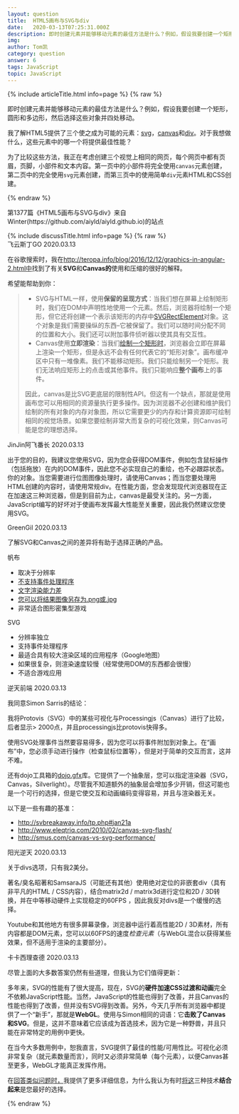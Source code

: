 ```yaml
---
layout: question
title:  HTML5画布与SVG与div
date:   2020-03-13T07:25:31.000Z
description: 即时创建元素并能够移动元素的最佳方法是什么？例如，假设我要创建一个矩形，圆形和多边形，然后选择这些对象并四处移动。我了解HTML5提供了三个使之成为可...
img: 
author: Tom凯
category: question
answer: 6
tags: JavaScript
topic: JavaScript
---
```

<div class="article-root">
  <div class="article">
    {% include articleTitle.html info=page %}
    {% raw %}
    <div class="article-content"><p><font style="vertical-align: inherit;"><font style="vertical-align: inherit;">即时创建元素并能够移动元素的最佳方法是什么？</font><font style="vertical-align: inherit;">例如，假设我要创建一个矩形，圆形和多边形，然后选择这些对象并四处移动。</font></font></p>

<p><font style="vertical-align: inherit;"><font style="vertical-align: inherit;">我了解HTML5提供了三个使之成为可能的元素：</font></font><a href="http://www.w3.org/TR/2014/REC-html5-20141028/embedded-content-0.html#svg" rel="noreferrer"><font style="vertical-align: inherit;"><font style="vertical-align: inherit;">svg</font></font></a><font style="vertical-align: inherit;"><font style="vertical-align: inherit;">，</font></font><a href="http://www.w3.org/TR/2014/REC-html5-20141028/scripting-1.html#the-canvas-element" rel="noreferrer"><font style="vertical-align: inherit;"><font style="vertical-align: inherit;">canvas</font></font></a><font style="vertical-align: inherit;"><font style="vertical-align: inherit;">和</font></font><a href="http://www.w3.org/TR/2014/REC-html5-20141028/grouping-content.html#the-div-element" rel="noreferrer"><font style="vertical-align: inherit;"><font style="vertical-align: inherit;">div</font></font></a><font style="vertical-align: inherit;"><font style="vertical-align: inherit;">。</font><font style="vertical-align: inherit;">对于我想做什么，这些元素中的哪一个将提供最佳性能？</font></font></p>

<p><font style="vertical-align: inherit;"><font style="vertical-align: inherit;">为了比较这些方法，我正在考虑创建三个视觉上相同的网页，每个网页中都有页眉，页脚，小部件和文本内容。</font><font style="vertical-align: inherit;">第一页中的小部件将完全使用</font></font><code>canvas</code><font style="vertical-align: inherit;"><font style="vertical-align: inherit;">元素</font><font style="vertical-align: inherit;">创建</font><font style="vertical-align: inherit;">，第二页中的完全使用</font></font><code>svg</code><font style="vertical-align: inherit;"><font style="vertical-align: inherit;">元素创建，而第三页中的使用简单</font></font><code>div</code><font style="vertical-align: inherit;"><font style="vertical-align: inherit;">元素HTML和CSS创建。</font></font></p></div>
    {% endraw %}
  </div>
  <p class="winter_mark">第1377篇《HTML5画布与SVG与div》来自Winter(https://github.com/aiyld/aiyld.github.io)的站点</p>
  <div class="discuss-wrapper">
    {% include discussTitle.html info=page %}
    {% raw %}
    <div class="discuss-list">
    <div class="discuss-item">
        <div class="discuss-parent">
          <div class="discuss-meta">
            <span class="discuss-user">飞云斯丁GO</span>
            <span class="discuss-time">2020.03.13</span>
          </div>
          <div class="discuss-comment"><p><font style="vertical-align: inherit;"><font style="vertical-align: inherit;">在谷歌搜索时，我</font><font style="vertical-align: inherit;">在</font><a href="http://teropa.info/blog/2016/12/12/graphics-in-angular-2.html" rel="nofollow noreferrer"><font style="vertical-align: inherit;">http://teropa.info/blog/2016/12/12/graphics-in-angular-2.html中</font></a><font style="vertical-align: inherit;">找到了有关</font></font><strong><font style="vertical-align: inherit;"><font style="vertical-align: inherit;">SVG</font></font></strong><font style="vertical-align: inherit;"><font style="vertical-align: inherit;">和</font></font><strong><font style="vertical-align: inherit;"><font style="vertical-align: inherit;">Canvas的</font></font></strong><font style="vertical-align: inherit;"><font style="vertical-align: inherit;">使用和压缩的很好的解释</font><font style="vertical-align: inherit;">。</font></font><a href="http://teropa.info/blog/2016/12/12/graphics-in-angular-2.html" rel="nofollow noreferrer"><font style="vertical-align: inherit;"></font></a></p>

<p><font style="vertical-align: inherit;"><font style="vertical-align: inherit;">希望能帮助到你：</font></font></p>

<blockquote>
  <ul>
  <li><font style="vertical-align: inherit;"><font style="vertical-align: inherit;">SVG与HTML一样，使用</font></font><strong><font style="vertical-align: inherit;"><font style="vertical-align: inherit;">保留的呈现方式</font></font></strong><font style="vertical-align: inherit;"><font style="vertical-align: inherit;">：当我们想在屏幕上绘制矩形时，我们在DOM中声明性地使用一个元素。</font><font style="vertical-align: inherit;">然后，浏览器将绘制一个矩形，但它还将创建一个</font><font style="vertical-align: inherit;">表示该矩形</font><font style="vertical-align: inherit;">的内存中</font></font><a href="https://developer.mozilla.org/en-US/docs/Web/API/SVGRectElement" rel="nofollow noreferrer"><font style="vertical-align: inherit;"><font style="vertical-align: inherit;">SVGRectElement</font></font></a><font style="vertical-align: inherit;"><font style="vertical-align: inherit;">对象。</font><font style="vertical-align: inherit;">这个对象是我们需要操纵的东西–它被保留了。</font><font style="vertical-align: inherit;">我们可以随时间分配不同的位置和大小。</font><font style="vertical-align: inherit;">我们还可以附加事件侦听器以使其具有交互性。</font></font></li>
  <li><font style="vertical-align: inherit;"><font style="vertical-align: inherit;">Canvas使用</font></font><strong><font style="vertical-align: inherit;"><font style="vertical-align: inherit;">立即渲染</font></font></strong><font style="vertical-align: inherit;"><font style="vertical-align: inherit;">：当我们</font></font><a href="https://developer.mozilla.org/en-US/docs/Web/API/Canvas_API/Tutorial/Drawing_shapes#Drawing_rectangles" rel="nofollow noreferrer"><font style="vertical-align: inherit;"><font style="vertical-align: inherit;">绘制一个矩形时</font></font></a><font style="vertical-align: inherit;"><font style="vertical-align: inherit;">，浏览器会立即在屏幕上渲染一个矩形，但是永远不会有任何代表它的“矩形对象”。</font><font style="vertical-align: inherit;">画布缓冲区中只有一堆像素。</font><font style="vertical-align: inherit;">我们不能移动矩形。</font><font style="vertical-align: inherit;">我们只能绘制另一个矩形。</font><font style="vertical-align: inherit;">我们无法响应矩形上的点击或其他事件。</font><font style="vertical-align: inherit;">我们只能响应</font></font><strong><font style="vertical-align: inherit;"><font style="vertical-align: inherit;">整个画布</font></font></strong><font style="vertical-align: inherit;"><font style="vertical-align: inherit;">上的事件</font><font style="vertical-align: inherit;">。</font></font></li>
  </ul>
  
  <p><font style="vertical-align: inherit;"><font style="vertical-align: inherit;">因此，canvas是比SVG更底层的限制性API。</font><font style="vertical-align: inherit;">但这有一个缺点，那就是使用画布您可以用相同的资源量执行更多操作。</font><font style="vertical-align: inherit;">因为浏览器不必创建和维护我们绘制的所有对象的内存对象图，所以它需要更少的内存和计算资源即可绘制相同的视觉场景。</font><font style="vertical-align: inherit;">如果您要绘制非常大而复杂的可视化效果，则Canvas可能是您的理想选择。</font></font></p>
</blockquote></div>
        </div></div><div class="discuss-item">
        <div class="discuss-parent">
          <div class="discuss-meta">
            <span class="discuss-user">JinJin阿飞番长</span>
            <span class="discuss-time">2020.03.13</span>
          </div>
          <div class="discuss-comment"><p><font style="vertical-align: inherit;"><font style="vertical-align: inherit;">出于您的目的，我建议您使用SVG，因为您会获得DOM事件，例如包含鼠标操作（包括拖放）在内的DOM事件，因此您不必实现自己的重绘，也不必跟踪状态。你的对象。</font><font style="vertical-align: inherit;">当您需要进行位图图像处理时，请使用Canvas；而当您要处理用HTML创建的内容时，请使用常规div。</font><font style="vertical-align: inherit;">在性能方面，您会发现现代浏览器现在正在加速这三种浏览器，但是到目前为止，canvas是最受关注的。</font><font style="vertical-align: inherit;">另一方面，JavaScript编写的好坏对于使画布发挥最大性能至关重要，因此我仍然建议您使用SVG。</font></font></p></div>
        </div></div><div class="discuss-item">
        <div class="discuss-parent">
          <div class="discuss-meta">
            <span class="discuss-user">GreenGil</span>
            <span class="discuss-time">2020.03.13</span>
          </div>
          <div class="discuss-comment"><p><font style="vertical-align: inherit;"><font style="vertical-align: inherit;">了解SVG和Canvas之间的差异将有助于选择正确的产品。</font></font></p>

<p><font style="vertical-align: inherit;"><font style="vertical-align: inherit;">帆布</font></font></p>

<ul>
<li><font style="vertical-align: inherit;"><font style="vertical-align: inherit;">取决于分辨率 </font></font></li>
<li><a href="https://stackoverflow.com/questions/9880279/how-do-i-add-a-simple-onclick-event-handler-to-a-canvas-element"><font style="vertical-align: inherit;"><font style="vertical-align: inherit;">不支持事件处理程序</font></font></a></li>
<li><a href="https://stackoverflow.com/questions/3697615/how-can-i-write-text-on-a-html5-canvas-element"><font style="vertical-align: inherit;"><font style="vertical-align: inherit;">文字渲染能力差</font></font></a></li>
<li><a href="https://stackoverflow.com/questions/923885/capture-html-canvas-as-gif-jpg-png-pdf"><font style="vertical-align: inherit;"><font style="vertical-align: inherit;">您可以将结果图像另存为.png或.jpg</font></font></a></li>
<li><font style="vertical-align: inherit;"><font style="vertical-align: inherit;">非常适合图形密集型游戏</font></font></li>
</ul>

<p><font style="vertical-align: inherit;"><font style="vertical-align: inherit;">SVG</font></font></p>

<ul>
<li><font style="vertical-align: inherit;"><font style="vertical-align: inherit;">分辨率独立</font></font></li>
<li><font style="vertical-align: inherit;"><font style="vertical-align: inherit;">支持事件处理程序</font></font></li>
<li><font style="vertical-align: inherit;"><font style="vertical-align: inherit;">最适合具有较大渲染区域的应用程序（Google地图）</font></font></li>
<li><font style="vertical-align: inherit;"><font style="vertical-align: inherit;">如果很复杂，则渲染速度较慢（经常使用DOM的东西都会很慢）</font></font></li>
<li><font style="vertical-align: inherit;"><font style="vertical-align: inherit;">不适合游戏应用</font></font></li>
</ul></div>
        </div></div><div class="discuss-item">
        <div class="discuss-parent">
          <div class="discuss-meta">
            <span class="discuss-user">逆天前端</span>
            <span class="discuss-time">2020.03.13</span>
          </div>
          <div class="discuss-comment"><p><font style="vertical-align: inherit;"><font style="vertical-align: inherit;">我同意Simon Sarris的结论：</font></font></p>

<p><font style="vertical-align: inherit;"><font style="vertical-align: inherit;">我将Protovis（SVG）中的某些可视化与Processingjs（Canvas）进行了比较，后者显示&gt; 2000点，并且processingjs比protovis快得多。 </font></font></p>

<p><font style="vertical-align: inherit;"><font style="vertical-align: inherit;">使用SVG处理事件当然要容易得多，因为您可以将事件附加到对象上。</font><font style="vertical-align: inherit;">在“画布”中，您必须手动进行操作（检查鼠标位置等），但是对于简单的交互而言，这并不难。</font></font></p>

<p><font style="vertical-align: inherit;"><font style="vertical-align: inherit;">还有</font><font style="vertical-align: inherit;">dojo工具箱</font><font style="vertical-align: inherit;">的</font></font><a href="http://dojotoolkit.org/reference-guide/dojox/gfx.html" rel="noreferrer"><font style="vertical-align: inherit;"><font style="vertical-align: inherit;">dojo.gfx</font></font></a><font style="vertical-align: inherit;"><font style="vertical-align: inherit;">库。</font><font style="vertical-align: inherit;">它提供了一个抽象层，您可以指定渲染器（SVG，Canvas，Silverlight）。</font><font style="vertical-align: inherit;">尽管我不知道额外的抽象层会增加多少开销，但这可能也是一个可行的选择，但是它使交互和动画编码变得容易，并且与渲染器无关。</font></font></p>

<p><font style="vertical-align: inherit;"><font style="vertical-align: inherit;">以下是一些有趣的基准：</font></font></p>

<ul>
<li><a href="http://svbreakaway.info/tp.php#jan21a" rel="noreferrer"><font style="vertical-align: inherit;"><font style="vertical-align: inherit;">http://svbreakaway.info/tp.php#jan21a</font></font></a></li>
<li><a href="http://www.eleqtriq.com/2010/02/canvas-svg-flash/" rel="noreferrer"><font style="vertical-align: inherit;"><font style="vertical-align: inherit;">http://www.eleqtriq.com/2010/02/canvas-svg-flash/</font></font></a></li>
<li><a href="http://smus.com/canvas-vs-svg-performance/" rel="noreferrer"><font style="vertical-align: inherit;"><font style="vertical-align: inherit;">http://smus.com/canvas-vs-svg-performance/</font></font></a></li>
</ul></div>
        </div></div><div class="discuss-item">
        <div class="discuss-parent">
          <div class="discuss-meta">
            <span class="discuss-user">阳光逆天</span>
            <span class="discuss-time">2020.03.13</span>
          </div>
          <div class="discuss-comment"><p><font style="vertical-align: inherit;"><font style="vertical-align: inherit;">关于divs选项，只有我2美分。</font></font></p>

<p><font style="vertical-align: inherit;"><font style="vertical-align: inherit;">著名/臭名昭著和SamsaraJS（可能还有其他）使用绝对定位的非嵌套div（具有非平凡的HTML / CSS内容），结合matrix2d / matrix3d进行定位和2D / 3D转换，并在中等移动硬件上实现稳定的60FPS ，因此我反对divs是一个缓慢的选择。</font></font></p>

<p><font style="vertical-align: inherit;"><font style="vertical-align: inherit;">Youtube和其他地方有很多屏幕录像，浏览器中运行着高性能2D / 3D素材，所有内容都是DOM元素，您可以</font><font style="vertical-align: inherit;">以60FPS的速度</font></font><em><font style="vertical-align: inherit;"><font style="vertical-align: inherit;">检查元素</font></font></em><font style="vertical-align: inherit;"><font style="vertical-align: inherit;">（与WebGL混合以获得某些效果，但不适用于渲染的主要部分）。</font></font></p></div>
        </div></div><div class="discuss-item">
        <div class="discuss-parent">
          <div class="discuss-meta">
            <span class="discuss-user">卡卡西理查德</span>
            <span class="discuss-time">2020.03.13</span>
          </div>
          <div class="discuss-comment"><p><font style="vertical-align: inherit;"><font style="vertical-align: inherit;">尽管上面的大多数答案仍然有些道理，但我认为它们值得更新：</font></font></p>

<p><font style="vertical-align: inherit;"><font style="vertical-align: inherit;">多年来，SVG的性能有了很大提高，现在，SVG的</font></font><strong><font style="vertical-align: inherit;"><font style="vertical-align: inherit;">硬件加速CSS过渡和动画</font></font></strong><font style="vertical-align: inherit;"><font style="vertical-align: inherit;">完全不依赖JavaScript性能。</font><font style="vertical-align: inherit;">当然，JavaScript的性能也得到了改善，并且Canvas的性能也得到了改善，但并没有SVG得到改善。</font><font style="vertical-align: inherit;">另外，今天几乎所有浏览器中都提供了一个“新手”，那就是</font></font><strong><font style="vertical-align: inherit;"><font style="vertical-align: inherit;">WebGL</font></font></strong><font style="vertical-align: inherit;"><font style="vertical-align: inherit;">。</font><font style="vertical-align: inherit;">使用与Simon相同的词语：它</font></font><strong><font style="vertical-align: inherit;"><font style="vertical-align: inherit;">击败了Canvas和SVG</font></font></strong><font style="vertical-align: inherit;"><font style="vertical-align: inherit;">。</font><font style="vertical-align: inherit;">但是，这并不意味着它应该成为首选技术，因为它是一种野兽，并且只能在非常特定的用例中更快。</font></font></p>

<p><font style="vertical-align: inherit;"><font style="vertical-align: inherit;">在当今大多数用例中，恕我直言，SVG提供了最佳的性能/可用性比。</font><font style="vertical-align: inherit;">可视化必须非常复杂（就元素数量而言），同时又必须非常简单（每个元素），以便Canvas甚至更多，WebGL才能真正发挥作用。</font></font></p>

<p><font style="vertical-align: inherit;"><font style="vertical-align: inherit;">在</font></font><a href="https://stackoverflow.com/a/49709860/351836"><font style="vertical-align: inherit;"><font style="vertical-align: inherit;">回答类似问题时，</font></font></a><font style="vertical-align: inherit;"><font style="vertical-align: inherit;">我提供了更多详细信息，为什么我认为</font><font style="vertical-align: inherit;">有时</font><a href="https://stackoverflow.com/a/49709860/351836"><font style="vertical-align: inherit;">将这</font></a><font style="vertical-align: inherit;">三种技术</font></font><strong><font style="vertical-align: inherit;"><font style="vertical-align: inherit;">结合起来</font></font></strong><font style="vertical-align: inherit;"><font style="vertical-align: inherit;">是您最好的选择。</font></font></p></div>
        </div></div>
    </div>
    {% endraw %}
  </div>
<div>
